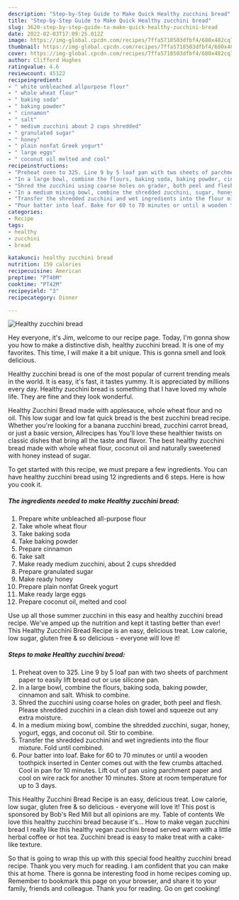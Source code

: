```yaml
---
description: "Step-by-Step Guide to Make Quick Healthy zucchini bread"
title: "Step-by-Step Guide to Make Quick Healthy zucchini bread"
slug: 3620-step-by-step-guide-to-make-quick-healthy-zucchini-bread
date: 2022-02-03T17:09:25.012Z
image: https://img-global.cpcdn.com/recipes/7ffa5718503dfbf4/680x482cq70/healthy-zucchini-bread-recipe-main-photo.jpg
thumbnail: https://img-global.cpcdn.com/recipes/7ffa5718503dfbf4/680x482cq70/healthy-zucchini-bread-recipe-main-photo.jpg
cover: https://img-global.cpcdn.com/recipes/7ffa5718503dfbf4/680x482cq70/healthy-zucchini-bread-recipe-main-photo.jpg
author: Clifford Hughes
ratingvalue: 4.6
reviewcount: 45122
recipeingredient:
- " white unbleached allpurpose flour"
- " whole wheat flour"
- " baking soda"
- " baking powder"
- " cinnamon"
- " salt"
- " medium zucchini about 2 cups shredded"
- " granulated sugar"
- " honey"
- " plain nonfat Greek yogurt"
- " large eggs"
- " coconut oil melted and cool"
recipeinstructions:
- "Preheat oven to 325. Line 9 by 5 loaf pan with two sheets of parchment paper to easily lift bread out or use silicone pan."
- "In a large bowl, combine the flours, baking soda, baking powder, cinnamon and salt. Whisk to combine."
- "Shred the zucchini using coarse holes on grader, both peel and flesh. Please shredded zucchini in a clean dish towel and squeeze out any extra moisture."
- "In a medium mixing bowl, combine the shredded zucchini, sugar, honey, yogurt, eggs, and coconut oil. Stir to combine."
- "Transfer the shredded zucchini and wet ingredients into the flour mixture. Fold until combined."
- "Pour batter into loaf. Bake for 60 to 70 minutes or until a wooden toothpick inserted in Center comes out with the few crumbs attached. Cool in pan for 10 minutes. Lift out of pan using parchment paper and cool on wire rack for another 10 minutes. Store at room temperature for up to 3 days."
categories:
- Recipe
tags:
- healthy
- zucchini
- bread

katakunci: healthy zucchini bread 
nutrition: 159 calories
recipecuisine: American
preptime: "PT40M"
cooktime: "PT42M"
recipeyield: "3"
recipecategory: Dinner

---
```



![Healthy zucchini bread](https://img-global.cpcdn.com/recipes/7ffa5718503dfbf4/680x482cq70/healthy-zucchini-bread-recipe-main-photo.jpg)

Hey everyone, it's Jim, welcome to our recipe page. Today, I'm gonna show you how to make a distinctive dish, healthy zucchini bread. It is one of my favorites. This time, I will make it a bit unique. This is gonna smell and look delicious.

Healthy zucchini bread is one of the most popular of current trending meals in the world. It is easy, it's fast, it tastes yummy. It is appreciated by millions every day. Healthy zucchini bread is something that I have loved my whole life. They are fine and they look wonderful.

Healthy Zucchini Bread made with applesauce, whole wheat flour and no oil. This low sugar and low fat quick bread is the best zucchini bread recipe. Whether you&#39;re looking for a banana zucchini bread, zucchini carrot bread, or just a basic version, Allrecipes has You&#39;ll love these healthier twists on classic dishes that bring all the taste and flavor. The best healthy zucchini bread made with whole wheat flour, coconut oil and naturally sweetened with honey instead of sugar.


To get started with this recipe, we must prepare a few ingredients. You can have healthy zucchini bread using 12 ingredients and 6 steps. Here is how you cook it.

<!--inarticleads1-->

##### The ingredients needed to make Healthy zucchini bread:

1. Prepare  white unbleached all-purpose flour
1. Take  whole wheat flour
1. Take  baking soda
1. Take  baking powder
1. Prepare  cinnamon
1. Take  salt
1. Make ready  medium zucchini, about 2 cups shredded
1. Prepare  granulated sugar
1. Make ready  honey
1. Prepare  plain nonfat Greek yogurt
1. Make ready  large eggs
1. Prepare  coconut oil, melted and cool


Use up all those summer zucchini in this easy and healthy zucchini bread recipe. We&#39;ve amped up the nutrition and kept it tasting better than ever! This Healthy Zucchini Bread Recipe is an easy, delicious treat. Low calorie, low sugar, gluten free &amp; so delicious - everyone will love it! 

<!--inarticleads2-->

##### Steps to make Healthy zucchini bread:

1. Preheat oven to 325. Line 9 by 5 loaf pan with two sheets of parchment paper to easily lift bread out or use silicone pan.
1. In a large bowl, combine the flours, baking soda, baking powder, cinnamon and salt. Whisk to combine.
1. Shred the zucchini using coarse holes on grader, both peel and flesh. Please shredded zucchini in a clean dish towel and squeeze out any extra moisture.
1. In a medium mixing bowl, combine the shredded zucchini, sugar, honey, yogurt, eggs, and coconut oil. Stir to combine.
1. Transfer the shredded zucchini and wet ingredients into the flour mixture. Fold until combined.
1. Pour batter into loaf. Bake for 60 to 70 minutes or until a wooden toothpick inserted in Center comes out with the few crumbs attached. Cool in pan for 10 minutes. Lift out of pan using parchment paper and cool on wire rack for another 10 minutes. Store at room temperature for up to 3 days.


This Healthy Zucchini Bread Recipe is an easy, delicious treat. Low calorie, low sugar, gluten free &amp; so delicious - everyone will love it! This post is sponsored by Bob&#39;s Red Mill but all opinions are my. Table of contents We love this healthy zucchini bread because it&#39;s… How to make vegan zucchini bread I really like this healthy vegan zucchini bread served warm with a little herbal coffee or hot tea. Zucchini bread is easy to make treat with a cake-like texture. 

So that is going to wrap this up with this special food healthy zucchini bread recipe. Thank you very much for reading. I am confident that you can make this at home. There is gonna be interesting food in home recipes coming up. Remember to bookmark this page on your browser, and share it to your family, friends and colleague. Thank you for reading. Go on get cooking!
